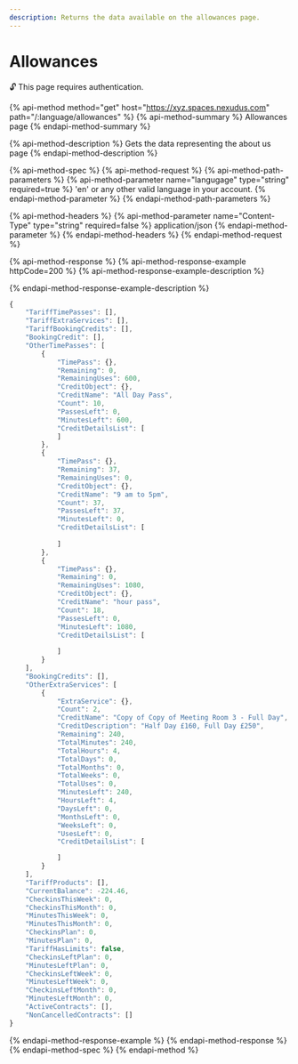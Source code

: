 ```yaml
---
description: Returns the data available on the allowances page.
---
```


# Allowances

🔓 This page requires authentication.

{% api-method method="get" host="https://xyz.spaces.nexudus.com" path="/:language/allowances" %}
{% api-method-summary %}
Allowances page
{% endapi-method-summary %}

{% api-method-description %}
Gets the data representing the about us page
{% endapi-method-description %}

{% api-method-spec %}
{% api-method-request %}
{% api-method-path-parameters %}
{% api-method-parameter name="langugage" type="string" required=true %}
'en' or any other valid language in your account.
{% endapi-method-parameter %}
{% endapi-method-path-parameters %}

{% api-method-headers %}
{% api-method-parameter name="Content-Type" type="string" required=false %}
application/json
{% endapi-method-parameter %}
{% endapi-method-headers %}
{% endapi-method-request %}

{% api-method-response %}
{% api-method-response-example httpCode=200 %}
{% api-method-response-example-description %}

{% endapi-method-response-example-description %}

```javascript
{
    "TariffTimePasses": [],
    "TariffExtraServices": [],
    "TariffBookingCredits": [],
    "BookingCredit": [],
    "OtherTimePasses": [
        {
            "TimePass": {},
            "Remaining": 0,
            "RemainingUses": 600,
            "CreditObject": {},
            "CreditName": "All Day Pass",
            "Count": 10,
            "PassesLeft": 0,
            "MinutesLeft": 600,
            "CreditDetailsList": [
            ]
        },
        {
            "TimePass": {},
            "Remaining": 37,
            "RemainingUses": 0,
            "CreditObject": {},
            "CreditName": "9 am to 5pm",
            "Count": 37,
            "PassesLeft": 37,
            "MinutesLeft": 0,
            "CreditDetailsList": [
                
            ]
        },
        {
            "TimePass": {},
            "Remaining": 0,
            "RemainingUses": 1080,
            "CreditObject": {},
            "CreditName": "hour pass",
            "Count": 18,
            "PassesLeft": 0,
            "MinutesLeft": 1080,
            "CreditDetailsList": [
                
            ]
        }
    ],
    "BookingCredits": [],
    "OtherExtraServices": [
        {
            "ExtraService": {},
            "Count": 2,
            "CreditName": "Copy of Copy of Meeting Room 3 - Full Day",
            "CreditDescription": "Half Day £160, Full Day £250",
            "Remaining": 240,
            "TotalMinutes": 240,
            "TotalHours": 4,
            "TotalDays": 0,
            "TotalMonths": 0,
            "TotalWeeks": 0,
            "TotalUses": 0,
            "MinutesLeft": 240,
            "HoursLeft": 4,
            "DaysLeft": 0,
            "MonthsLeft": 0,
            "WeeksLeft": 0,
            "UsesLeft": 0,
            "CreditDetailsList": [

            ]
        }
    ],
    "TariffProducts": [],
    "CurrentBalance": -224.46,
    "CheckinsThisWeek": 0,
    "CheckinsThisMonth": 0,
    "MinutesThisWeek": 0,
    "MinutesThisMonth": 0,
    "CheckinsPlan": 0,
    "MinutesPlan": 0,
    "TariffHasLimits": false,
    "CheckinsLeftPlan": 0,
    "MinutesLeftPlan": 0,
    "CheckinsLeftWeek": 0,
    "MinutesLeftWeek": 0,
    "CheckinsLeftMonth": 0,
    "MinutesLeftMonth": 0,
    "ActiveContracts": [],
    "NonCancelledContracts": []
}
```
{% endapi-method-response-example %}
{% endapi-method-response %}
{% endapi-method-spec %}
{% endapi-method %}

